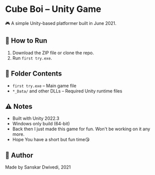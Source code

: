 # Cube Boi – Unity Game

🎮 A simple Unity-based platformer built in June 2021.

## 🔧 How to Run
1. Download the ZIP file or clone the repo.
2. Run `first try.exe`.

## 📂 Folder Contents
- `first try.exe` – Main game file
- `*_Data/` and other DLLs – Required Unity runtime files

## ⚠️ Notes
- Built with Unity 2022.3
- Windows only build (64-bit)
- Back then I just made this game for fun. Won't be working on it any more.
- Hope You have a short but fun time😘

## 🙌 Author
Made by Sanskar Dwivedi, 2021
